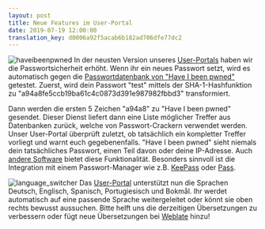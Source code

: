 ```yaml
---
layout: post
title: Neue Features im User-Portal
date: 2019-07-19 12:00:00
translation_key: d0006a92f5acab6b182ad706dfe77dc2
---
```

![haveibeenpwned](/assets/img/haveibeenpwned.png)
In der neusten Version unseres [User-Portals](https://users.systemli.org) haben wir die Pass&shy;wort&shy;sicher&shy;heit erhöht.
Wenn ihr ein neues Passwort setzt, wird es automatisch gegen die [Passwortdatenbank von "Have I been pwned"](https://haveibeenpwned.com/Passwords) getestet.
Zuerst, wird dein Passwort "test" mittels der SHA-1-Hashfunktion zu "a94a8<wbr>fe5cc<wbr>b19ba<wbr>61c4c<wbr>0873d<wbr>391e9<wbr>87982<wbr>fbbd3" transformiert.
<!--more-->
Dann werden die ersten 5 Zeichen "a94a8" zu "Have I been pwned" gesendet.
Dieser Dienst liefert dann eine Liste möglicher Treffer aus Datenbanken zurück, welche von Passwort-Crackern verwendet werden.
Unser User-Portal überprüft zuletzt, ob tatsächlich ein kompletter Treffer vorliegt und warnt euch gegebenenfalls.
"Have I been pwned" sieht niemals dein tatsächliches Passwort, einen Teil davon oder deine IP-Adresse.
Auch [andere Software](https://haveibeenpwned.com/API/Consumers) bietet diese Funktionalität.
Besonders sinnvoll ist die Integration mit einem Passwort-Manager wie z.B. [KeePass](https://github.com/andrew-schofield/keepass2-haveibeenpwned) oder [Pass](https://gitlab.com/darnir/pass-audit).

![language_switcher](/assets/img/language_switcher.png)
Das [User-Portal](https://users.systemli.org) unterstützt nun die Sprachen Deutsch, Englisch, Spanisch, Portugiesisch und Bokmål.
Ihr werdet automatisch auf eine passende Sprache weitergeleitet oder könnt sie oben rechts bewusst aussuchen.
Bitte helft uns die derzeitigen Übersetzungen zu verbessern oder fügt neue Übersetzungen bei [Weblate](https://hosted.weblate.org/engage/userli/) hinzu!
